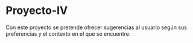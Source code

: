 # Proyecto-IV
Con este proyecto se pretende ofrecer sugerencias al usuario según sus preferencias y el contexto en el que se encuentre.